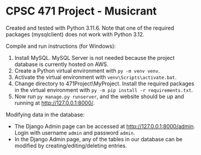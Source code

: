 # CPSC 471 Project - Musicrant

Created and tested with Python 3.11.6.
Note that one of the required packages (mysqlclient) does not work with Python 3.12.

Compile and run instructions (for Windows):
1. Install MySQL. MySQL Server is not needed because the project database is currently hosted on AWS. 
2. Create a Python virtual environment with `py -m venv venv`.
3. Activate the virtual environment with `venv\Scripts\activate.bat`.
4. Change directory to 471Project\MyProject. Install the required packages in the virtual environment with `py -m pip install -r requirements.txt`.
5. Now run `py manage.py runserver`, and the website should be up and running at http://127.0.0.1:8000/.

Modifying data in the database:
- The Django Admin page can be accessed at http://127.0.0.1:8000/admin. Login with username `admin` and password `admin`.
- In the Django Admin page, any of the tables in our database can be modified by creating/editing/deleting entries.
